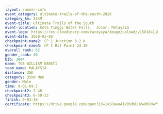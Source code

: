 ```yaml
--- 
layout: runner-info 
event_category: ultimate-trails-of-the-south-2020 
category_km: 35KM 
event-title: Ultimate Trails of the South 
event-location: Kota Tinggi Water Falls,  Johor, Malaysia 
event-logo: https://res.cloudinary.com/raceyaya/image/upload/v1581841103/logo/2020/ultimate-trails-2020_i93dfj.jpg 
event-date: 2020-02-08 
checkpoint-name2: CP 1 Junction 3.2 K 
checkpoint-name3: CP 1 Raf Point 24.1K 
overall_rank: 62
gender_rank: 46
bib: 3044
name: TOE WILLIAM BANATI
team_name: MALAYSIA
distance: 35K
category: 35km Men
gender: Male
time: 9-01-09.5
checkpoint2: 2-48
checkpoint3: 6-50-33
finish: 9-01-10
certificate: https://drive.google.com/open?id=1aSOawuAIV9Sd9UHVw8MJNwftoLDQtsMY
--- 
```

